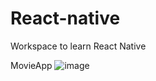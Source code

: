 # React-native
Workspace to learn React Native

MovieApp
![image](https://user-images.githubusercontent.com/74378935/132110454-8b86373e-0530-458d-9250-d531b14ac02b.png)
